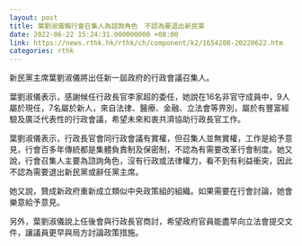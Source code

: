 ```yaml
---
layout: post
title: 葉劉淑儀稱行會召集人為諮詢角色　不認為要退出新民黨
date: 2022-06-22 15:24:31.000000000 +08:00
link: https://news.rthk.hk/rthk/ch/component/k2/1654208-20220622.htm
categories: rthk
---
```


新民黨主席葉劉淑儀將出任新一屆政府的行政會議召集人。

葉劉淑儀表示，感謝候任行政長官李家超的委任，她說在16名非官守成員中，9人屬於現任，7名屬於新人，來自法律、醫療、金融、立法會等界別，屬於有豐富經驗及廣泛代表性的行政會議，希望未來和衷共濟協助行政長官工作。

葉劉淑儀表示，行政長官會同行政會議有實權，但召集人並無實權，工作是給予意見，行會百多年傳統都是集體負責制及保密制，不認為有需要改革行會制度。她又說，行會召集人主要為諮詢角色，沒有行政或法律權力，看不到有利益衝突，因此不認為需要退出新民黨或辭任黨主席。

她又說，贊成新政府重新成立類似中央政策組的組織。如果需要在行會討論，她會樂意給予意見。

另外，葉劉淑儀說上任後會與行政長官商討，希望政府官員能盡早向立法會提交文件，讓議員更早與局方討論政策措施。
